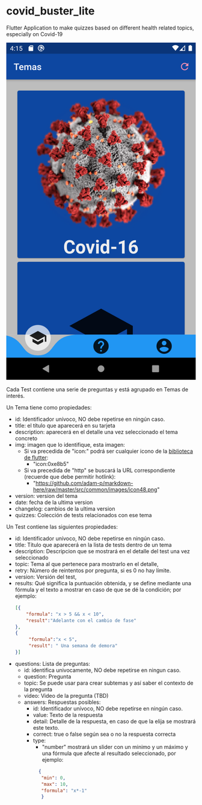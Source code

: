# covid_buster_lite
Flutter Application to make quizzes based on different health related topics, especially on Covid-19

![Pagina principal](doc/img/mainScreen.png)


Cada Test contiene una serie de preguntas y está agrupado en Temas de interés. 
 
 Un Tema tiene como propiedades:
* id: Identificador unívoco, NO debe repetirse en ningún caso.
* title: el título que aparecerá en su tarjeta
* description: aparecerá en el detalle una vez seleccionado el tema concreto
* img: imagen que lo identifique, esta imagen:
  - Si va precedida de "icon:" podrá ser cualquier icono de la [biblioteca de flutter](https://api.flutter.dev/flutter/material/Icons-class.html):
      - "icon:0xe8b5"
  - Si va precedida de "http" se buscará la URL correspondiente (recuerde que debe permitir hotlink):
      - "https://github.com/adam-p/markdown-here/raw/master/src/common/images/icon48.png"
* version: version del tema
* date: fecha de la ultima version
* changelog: cambios de la ultima version
* quizzes: Colección de tests relacionados con ese tema

 Un Test contiene las siguientes propiedades:
* id: Identificador unívoco, NO debe repetirse en ningún caso.
* title: Título que aparecerá en la lista de tests dentro de un tema
* description: Descripcion que se mostrará en el detalle del test una vez seleccionado
* topic: Tema al que pertenece para mostrarlo en el detalle,
* retry: Número de reintentos por pregunta, si es 0 no hay límite.
* version: Versión del test,
* results: Qué significa la puntuación obtenida, y se define mediante una fórmula y el texto a mostrar en caso de que se dé la condición;
    por ejemplo:
    ```json
    [{
        "formula": "x > 5 && x < 10",
        "result":"Adelante con el cambio de fase"
    },
    {
         "formula":"x < 5",
         "result": " Una semana de demora"
    }]
    ```
* questions: Lista de preguntas:
    * id: identifica univocamente, NO debe repetirse en ningun caso.
    * question: Pregunta
    * topic: Se puede usar para crear subtemas y así saber el contexto de la pregunta
    * video: Video de la pregunta (TBD)
    * answers: Respuestas posibles:
        * id: Identificador unívoco, NO debe repetirse en ningún caso.
        * value: Texto de la respuesta
        * detail: Detalle de la respuesta, en caso de que la elija se mostrará este texto.
        * correct: true o false según sea o no la respuesta correcta
        * type:
            * "number" mostrará un slider con un minimo y un máximo y una fórmula que afecte al resultado seleccionado, por ejemplo:
             ```json
               {
                "min": 0,
                "max": 10,
                "formula": "x*-1"
                }
             ```
         